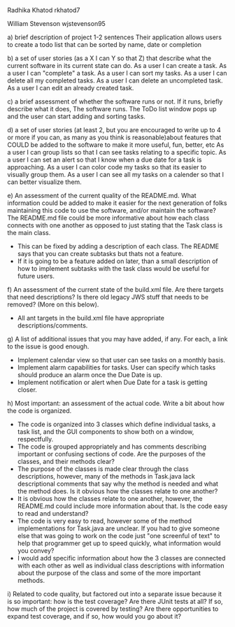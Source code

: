 Radhika Khatod rkhatod7

William Stevenson wjstevenson95


a) brief description of project 1-2 sentences
Their application allows users to create a todo list that can be sorted by name, date or completion

b) a set of user stories (as a X I can Y so that Z) that describe what the current software in its current state can do.
As a user I can create a task.
As a user I can "complete" a task.
As a user I can sort my tasks. 
As a user I can delete all my completed tasks.
As a user I can delete an uncompleted task.
As a user I can edit an already created task.

c) a brief assessment of whether the software runs or not. If it runs, briefly describe what it does,
The software runs. The ToDo list window pops up and the user can start adding and sorting tasks.

d) a set of user stories (at least 2, but you are encouraged to write up to 4 or more if you can, as many as you think is reasonable)about features that COULD be added to the software to make it more useful, fun, better, etc
As a user I can group lists so that I can see tasks relating to a specific topic.
As a user I can set an alert so that I know when a due date for a task is approaching.
As a user I can color code my tasks so that its easier to visually group them.
As a user I can see all my tasks on a calender so that I can better visualize them.


e) An assessment of the current quality of the README.md. 
What information could be added to make it easier for the next generation of folks maintaining this code to use the software, 
and/or maintain the software?
The README.md file could be more informative about how each class connects with one another as opposed to just stating that the Task class is the main class.
  - This can be fixed by adding a description of each class.
The README says that you can create subtasks but thats not a feature.
  - If it is going to be a feature added on later, than a small description of how to implement subtasks with the task class would be useful for future users.


f) An assessment of the current state of the build.xml file. Are there targets that need descriptions? 
Is there old legacy JWS stuff that needs to be removed? (More on this below).
- All ant targets in the build.xml file have appropriate descriptions/comments.


g)  A list of additional issues that you may have added, if any. For each, a link to the issue is good enough.
- Implement calendar view so that user can see tasks on a monthly basis.
- Implement alarm capabilities for tasks. User can specify which tasks should produce an alarm once the Due Date is up.
- Implement notification or alert when Due Date for a task is getting closer.

h) Most important: an assessment of the actual code. 
Write a bit about how the code is organized.
  - The code is organized into 3 classes which define individual tasks, a task list, and the GUI components to show both on a window, respectfully.
  - The code is grouped appropriately and has comments describing important or confusing sections of code.
Are the purposes of the classes, and their methods clear? 
  - The purpose of the classes is made clear through the class descriptions, however, many of the methods in Task.java lack descriptional comments that say why the method is needed and what the method does.
Is it obvious how the classes relate to one another? 
  - It is obvious how the classes relate to one another, however, the README.md could include more information about that.
Is the code easy to read and understand? 
  - The code is very easy to read, however some of the method implementations for Task.java are unclear.
If you had to give someone else that was going to work on the code just "one screenful of text" to help that programmer get up to speed quickly, what information would you convey?
  - I would add specific information about how the 3 classes are connected with each other as well as individual class descriptions with information about the purpose of the class and some of the more important methods.


i)  Related to code quality, but factored out into a separate issue because it is so important: how is the test coverage? Are there JUnit tests at all? If so, how much of the project is covered by testing? Are there opportunities to expand test coverage, and if so, how would you go about it?
